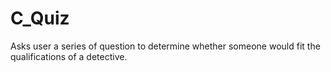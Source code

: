 # C_Quiz
Asks user a series of question to determine whether someone would fit the qualifications of a detective.
